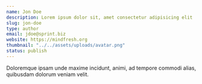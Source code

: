 ```yaml
---
name: Jon Doe
description: Lorem ipsum dolor sit, amet consectetur adipisicing elit
slug: jon-doe
type: author
email: jdoe@sprint.biz
website: https://mindfresh.org
thumbnail: "../../assets/uploads/avatar.png"
status: publish
---
```


Doloremque ipsam unde maxime incidunt, animi, ad tempore commodi alias, quibusdam dolorum veniam velit.